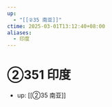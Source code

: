 ```yaml
---
up:
  - "[[②35 南亚]]"
ctime: 2025-03-01T13:12:40+08:00
aliases:
  - 印度
---
```


# ②351 印度

- up: [[②35 南亚]]
